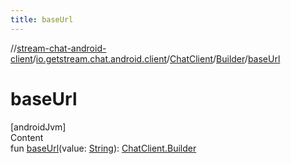 ```yaml
---
title: baseUrl
---
```

//[stream-chat-android-client](../../../../index.md)/[io.getstream.chat.android.client](../../index.md)/[ChatClient](../index.md)/[Builder](index.md)/[baseUrl](baseUrl.md)



# baseUrl  
[androidJvm]  
Content  
fun [baseUrl](baseUrl.md)(value: [String](https://kotlinlang.org/api/latest/jvm/stdlib/kotlin/-string/index.html)): [ChatClient.Builder](index.md)  



